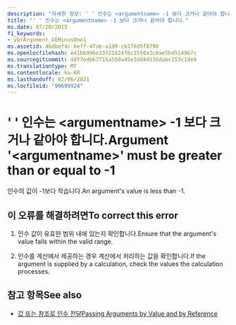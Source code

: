 ```yaml
---
description: "자세한 정보: ' ' 인수는 <argumentname> -1 보다 크거나 같아야 합니다."
title: "' ' 인수는 <argumentname> -1 보다 크거나 같아야 합니다."
ms.date: 07/20/2015
f1_keywords:
- vbrArgument_GEMinusOne1
ms.assetid: 4bdbef4c-6eff-4fab-a1d0-cb176d5f8798
ms.openlocfilehash: e41bb996e33721924f6c3550a3c0ae5b4514967c
ms.sourcegitcommit: ddf7edb67715a5b9a45e3dd44536dabc153c1de0
ms.translationtype: MT
ms.contentlocale: ko-KR
ms.lasthandoff: 02/06/2021
ms.locfileid: "99699924"
---
```

# <a name="argument-argumentname-must-be-greater-than-or-equal-to--1"></a><span data-ttu-id="9691a-103">' ' 인수는 \<argumentname> -1 보다 크거나 같아야 합니다.</span><span class="sxs-lookup"><span data-stu-id="9691a-103">Argument '\<argumentname>' must be greater than or equal to -1</span></span>

<span data-ttu-id="9691a-104">인수의 값이 -1보다 작습니다.</span><span class="sxs-lookup"><span data-stu-id="9691a-104">An argument's value is less than -1.</span></span>  
  
## <a name="to-correct-this-error"></a><span data-ttu-id="9691a-105">이 오류를 해결하려면</span><span class="sxs-lookup"><span data-stu-id="9691a-105">To correct this error</span></span>  
  
1. <span data-ttu-id="9691a-106">인수 값이 유효한 범위 내에 있는지 확인합니다.</span><span class="sxs-lookup"><span data-stu-id="9691a-106">Ensure that the argument's value falls within the valid range.</span></span>  
  
2. <span data-ttu-id="9691a-107">인수를 계산에서 제공하는 경우 계산에서 처리하는 값을 확인합니다.</span><span class="sxs-lookup"><span data-stu-id="9691a-107">If the argument is supplied by a calculation, check the values the calculation processes.</span></span>  
  
## <a name="see-also"></a><span data-ttu-id="9691a-108">참고 항목</span><span class="sxs-lookup"><span data-stu-id="9691a-108">See also</span></span>

- [<span data-ttu-id="9691a-109">값 또는 참조로 인수 전달</span><span class="sxs-lookup"><span data-stu-id="9691a-109">Passing Arguments by Value and by Reference</span></span>](../programming-guide/language-features/procedures/passing-arguments-by-value-and-by-reference.md)
